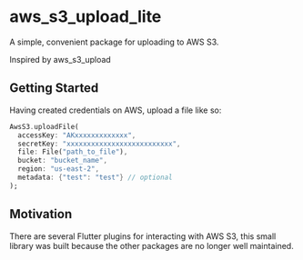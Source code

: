 # aws_s3_upload_lite

A simple, convenient package for uploading to AWS S3.

Inspired by aws_s3_upload

## Getting Started

Having created credentials on AWS, upload a file like so:

```dart
AwsS3.uploadFile(
  accessKey: "AKxxxxxxxxxxxxx",
  secretKey: "xxxxxxxxxxxxxxxxxxxxxxxxxx",
  file: File("path_to_file"),
  bucket: "bucket_name",
  region: "us-east-2",
  metadata: {"test": "test"} // optional
);
```

## Motivation

There are several Flutter plugins for interacting with AWS S3, this small library was built because the other packages are no longer well maintained.
